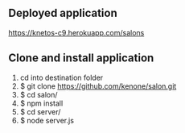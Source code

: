 ## Deployed application
https://knetos-c9.herokuapp.com/salons

## Clone and install application
1. cd into destination folder
2. $ git clone https://github.com/kenone/salon.git
3. $ cd salon/
4. $ npm install
5. $ cd server/
6. $ node server.js


